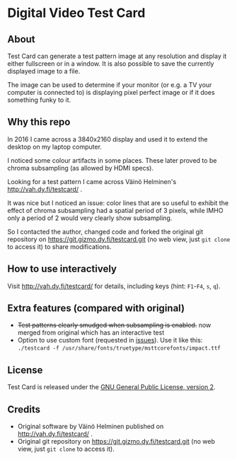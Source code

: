 
# Digital Video Test Card

## About

Test Card can generate a test pattern image at any resolution and display it either fullscreen or in a window. It is also possible to save the currently displayed image to a file.

The image can be used to determine if your monitor (or e.g. a TV your computer is connected to) is displaying pixel perfect image or if it does something funky to it.

## Why this repo

In 2016 I came across a 3840x2160 display and used it to extend the desktop on my laptop computer.

I noticed some colour artifacts in some places.  These later proved to be chroma subsampling (as allowed by HDMI specs).

Looking for a test pattern I came across Väinö Helminen's http://vah.dy.fi/testcard/ .

It was nice but I noticed an issue: color lines that are so useful to exhibit the effect of chroma subsampling had a spatial period of 3 pixels, while IMHO only a period of 2 would very clearly show subsampling.

So I contacted the author, changed code and forked the original git repository on https://git.gizmo.dy.fi/testcard.git (no web view, just `git clone` to access it) to share modifications.

## How to use interactively

Visit <http://vah.dy.fi/testcard/> for details, including keys (hint: `F1`-`F4`, `s`, `q`).

## Extra features (compared with original)

* ~~Test patterns clearly smudged when subsampling is enabled.~~ now merged from original which has an interactive test
* Option to use custom font (requested in [issues](https://github.com/fidergo-stephane-gourichon/digital_video_test_card/issues)).  Use it like this: `./testcard -f /usr/share/fonts/truetype/msttcorefonts/impact.ttf`

## License

Test Card is released under the [GNU General Public License, version 2](http://www.gnu.org/licenses/gpl-2.0.html).

## Credits

* Original software by Väinö Helminen published on http://vah.dy.fi/testcard/ .
* Original git repository on https://git.gizmo.dy.fi/testcard.git (no web view, just `git clone` to access it).
